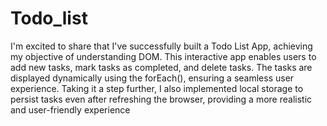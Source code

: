 # Todo_list
I'm excited to share that I've successfully built a Todo List App, achieving my objective of understanding DOM. This interactive app enables users to add new tasks, mark tasks as completed, and delete tasks. The tasks are displayed dynamically using the forEach(), ensuring a seamless user experience. Taking it a step further, I also implemented local storage to persist tasks even after refreshing the browser, providing a more realistic and user-friendly experience
